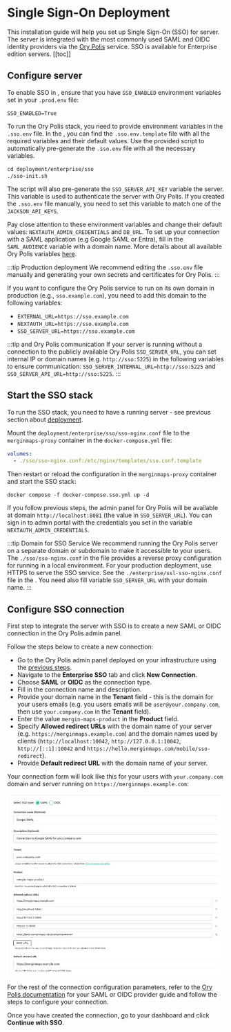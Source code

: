 # Single Sign-On Deployment

This installation guide will help you set up Single Sign-On (SSO) for <MainPlatformName /> server. The <MainPlatformName /> server is integrated with the most commonly used SAML and OIDC identity providers via the [Ory Polis](https://www.ory.sh/docs/polis) service.
SSO is available for Enterprise edition servers.
[[toc]]

## Configure server

To enable SSO in <MainPlatformName />, ensure that you have `SSO_ENABLED` environment variables set in your `.prod.env` file:

```shell
SSO_ENABLED=True
```

To run the Ory Polis stack, you need to provide environment variables in the `.sso.env` file. In the <GitHubRepo id="MerginMaps/server/blob/master/deployment/enterprise" desc="deployment folder for the enterprise edition" />, you can find the `.sso.env.template` file with all the required variables and their default values. Use the provided script to automatically pre-generate the `.sso.env` file with all the necessary variables.

```shell
cd deployment/enterprise/sso
./sso-init.sh
```

The script will also pre-generate the `SSO_SERVER_API_KEY` variable the <MainPlatformName /> server. This variable is used to authenticate the <MainPlatformName /> server with Ory Polis. If you created the `.sso.env` file manually, you need to set this variable to match one of the `JACKSON_API_KEYS`.

Pay close attention to these environment variables and change their default values: `NEXTAUTH_ADMIN_CREDENTIALS` and `DB_URL`. To set up your connection with a SAML application (e.g Google SAML or Entra), fill in the `SAML_AUDIENCE` variable with a domain name. More details about all available Ory Polis variables [here](https://www.ory.sh/docs/polis/deploy/env-variables).

:::tip Production deployment
We recommend editing the `.sso.env` file manually and generating your own secrets and certificates for Ory Polis.
:::

If you want to configure the Ory Polis service to run on its own domain in production (e.g., `sso.example.com`), you need to add this domain to the following variables:

* `EXTERNAL_URL=https://sso.example.com`
* `NEXTAUTH_URL=https://sso.example.com`
* `SSO_SERVER_URL=https://sso.example.com`

:::tip <MainPlatformName /> and Ory Polis communication
If your <MainPlatformName /> server is running without a connection to the publicly available Ory Polis `SSO_SERVER_URL`, you can set internal IP or domain names (e.g. `http://sso:5225`) in the following variables to ensure communication: `SSO_SERVER_INTERNAL_URL=http://sso:5225` and `SSO_SERVER_API_URL=http://sso:5225`.
:::

## Start the SSO stack

To run the SSO stack, you need to have a running <MainPlatformName /> server - see previous section about [deployment](../install/index.md). 

Mount the `deployment/enterprise/sso/sso-nginx.conf` file to the `merginmaps-proxy` container in the `docker-compose.yml` file:

```yaml
volumes:
  - ./sso/sso-nginx.conf:/etc/nginx/templates/sso.conf.template
```

Then restart or reload the configuration in the `merginmaps-proxy` container and start the SSO stack:

```shell
docker compose -f docker-compose.sso.yml up -d
```

If you follow previous steps, the admin panel for Ory Polis will be available at domain `http://localhost:8081` (the value in `SSO_SERVER_URL`). You can sign in to admin portal with the credentials you set in the variable `NEXTAUTH_ADMIN_CREDENTIALS`.

:::tip Domain for SSO Service 
We recommend running the Ory Polis server on a separate domain or subdomain to make it accessible to your users. The `./sso/sso-nginx.conf` in the <GitHubRepo id="MerginMaps/server/blob/master/deployment/enterprise" desc="deployment folder" /> file provides a reverse proxy configuration for running in a local environment. For your production deployment, use HTTPS to serve the SSO service. See the `./enterprise/ssl-sso-nginx.conf` file in the <GitHubRepo id="MerginMaps/server/blob/master/deployment/" desc="deployment folder" />. You need also fill variable `SSO_SERVER_URL` with your domain name.
:::

## Configure SSO connection

First step to integrate the <MainPlatformName /> server with SSO is to create a new SAML or OIDC connection in the Ory Polis admin panel.

Follow the steps below to create a new connection:

* Go to the Ory Polis admin panel deployed on your infrastructure using the [previous steps](#start-the-sso-stack).
* Navigate to the **Enterprise SSO** tab and click **New Connection**.
* Choose **SAML** or **OIDC** as the connection type.
* Fill in the connection name and description.
* Provide your domain name in the **Tenant** field - this is the domain for your users emails (e.g. you users emails will be `user@your.company.com`, then use `your.company.com` in the **Tenant** field).
* Enter the value `mergin-maps-product` in the **Product** field.
* Specify **Allowed redirect URLs** with the domain name of your <MainPlatformName /> server (e.g. `https://merginmaps.example.com`) and the domain names used by <MainPlatformName /> clients (`http://localhost:10042`, `http://127.0.0.1:10042`, `http://[::1]:10042` and `https://hello.merginmaps.com/mobile/sso-redirect`).
* Provide **Default redirect URL** with the domain name of your <MainPlatformName /> server.

Your connection form will look like this for your users with `your.company.com` domain and <MainPlatformName /> server running on `https://merginmaps.example.com`:

![SSO connection setup](./ory-polis-new-connection.jpg "SSO connection setup")

For the rest of the connection configuration parameters, refer to the [Ory Polis documentation](https://www.ory.sh/docs/polis/sso-providers/) for your SAML or OIDC provider guide and follow the steps to configure your connection.

Once you have created the connection, go to your <MainPlatformName /> dashboard and click **Continue with SSO**.